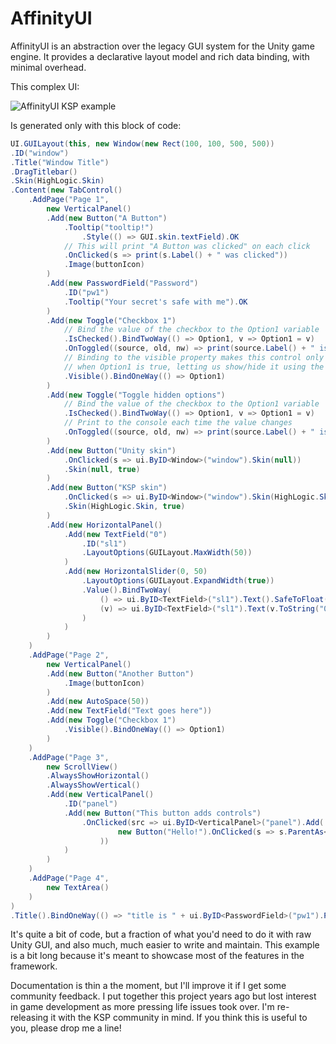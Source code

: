 # AffinityUI
AffinityUI is an abstraction over the legacy GUI system for the Unity game engine. It provides a declarative layout model and rich data binding, with minimal overhead.

This complex UI:

![AffinityUI KSP example](http://i.imgur.com/KOzkbaj.gif)

Is generated only with this block of code:

```csharp
UI.GUILayout(this, new Window(new Rect(100, 100, 500, 500))
.ID("window")
.Title("Window Title")
.DragTitlebar()
.Skin(HighLogic.Skin)
.Content(new TabControl()
    .AddPage("Page 1",
        new VerticalPanel()
        .Add(new Button("A Button")
            .Tooltip("tooltip!")
                .Style(() => GUI.skin.textField).OK
            // This will print "A Button was clicked" on each click
            .OnClicked(s => print(s.Label() + " was clicked"))
            .Image(buttonIcon)
        )
        .Add(new PasswordField("Password")
            .ID("pw1")
            .Tooltip("Your secret's safe with me").OK
        )
        .Add(new Toggle("Checkbox 1")
            // Bind the value of the checkbox to the Option1 variable
            .IsChecked().BindTwoWay(() => Option1, v => Option1 = v)
            .OnToggled((source, old, nw) => print(source.Label() + " is now " + nw))
            // Binding to the visible property makes this control only visible
            // when Option1 is true, letting us show/hide it using the Toggle control below
            .Visible().BindOneWay(() => Option1)
        )
        .Add(new Toggle("Toggle hidden options")
            // Bind the value of the checkbox to the Option1 variable
            .IsChecked().BindTwoWay(() => Option1, v => Option1 = v)
            // Print to the console each time the value changes
            .OnToggled((source, old, nw) => print(source.Label() + " is now " + nw))
        )
        .Add(new Button("Unity skin")
            .OnClicked(s => ui.ByID<Window>("window").Skin(null))
            .Skin(null, true)
        )
        .Add(new Button("KSP skin")
            .OnClicked(s => ui.ByID<Window>("window").Skin(HighLogic.Skin))
            .Skin(HighLogic.Skin, true)
        )
        .Add(new HorizontalPanel()
            .Add(new TextField("0")
                .ID("sl1")
                .LayoutOptions(GUILayout.MaxWidth(50))
            )
            .Add(new HorizontalSlider(0, 50)
                .LayoutOptions(GUILayout.ExpandWidth(true))
                .Value().BindTwoWay(
                    () => ui.ByID<TextField>("sl1").Text().SafeToFloat(),
                    (v) => ui.ByID<TextField>("sl1").Text(v.ToString("0.00"))
                )
            )
        )
    )
    .AddPage("Page 2",
        new VerticalPanel()
        .Add(new Button("Another Button")
            .Image(buttonIcon)
        )
        .Add(new AutoSpace(50))
        .Add(new TextField("Text goes here"))
        .Add(new Toggle("Checkbox 1")
            .Visible().BindOneWay(() => Option1)
        )
    )
    .AddPage("Page 3",
        new ScrollView()
        .AlwaysShowHorizontal()
        .AlwaysShowVertical()
        .Add(new VerticalPanel()
            .ID("panel")
            .Add(new Button("This button adds controls")
                .OnClicked(src => ui.ByID<VerticalPanel>("panel").Add(
                        new Button("Hello!").OnClicked(s => s.ParentAs<VerticalPanel>().Remove(s))
                    ))
            )
        )
    )
    .AddPage("Page 4",
        new TextArea()
    )
)
.Title().BindOneWay(() => "title is " + ui.ByID<PasswordField>("pw1").Password())

```

It's quite a bit of code, but a fraction of what you'd need to do it with raw Unity GUI, and also much, much easier to write and maintain. This example is a bit long because it's meant to showcase most of the features in the framework.

Documentation is thin a the moment, but I'll improve it if I get some community feedback. I put together this project years ago but lost interest in game development as more pressing life issues took over. I'm re-releasing it with the KSP community in mind. If you think this is useful to you, please drop me a line!
